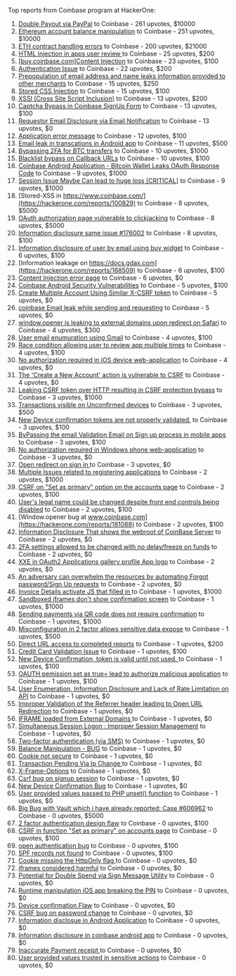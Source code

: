 Top reports from Coinbase program at HackerOne:

1. [Double Payout via PayPal](https://hackerone.com/reports/307239) to Coinbase - 261 upvotes, $10000
2. [Ethereum account balance manipulation](https://hackerone.com/reports/300748) to Coinbase - 251 upvotes, $10000
3. [ETH contract handling errors](https://hackerone.com/reports/328526) to Coinbase - 200 upvotes, $21000
4. [HTML injection in apps user review ](https://hackerone.com/reports/104543) to Coinbase - 25 upvotes, $200
5. [[buy.coinbase.com]Content Injection](https://hackerone.com/reports/218680) to Coinbase - 23 upvotes, $100
6. [Authentication Issue](https://hackerone.com/reports/176979) to Coinbase - 22 upvotes, $200
7. [Prepopulation of email address and name leaks information provided to other merchants](https://hackerone.com/reports/316290) to Coinbase - 15 upvotes, $250
8. [Stored CSS Injection](https://hackerone.com/reports/315865) to Coinbase - 15 upvotes, $100
9. [XSSI (Cross Site Script Inclusion)](https://hackerone.com/reports/118631) to Coinbase - 13 upvotes, $200
10. [Captcha Bypass in Coinbase SignUp Form](https://hackerone.com/reports/246801) to Coinbase - 13 upvotes, $100
11. [Requestor Email Disclosure via Email Notification](https://hackerone.com/reports/202361) to Coinbase - 13 upvotes, $0
12. [Application error message](https://hackerone.com/reports/147577) to Coinbase - 12 upvotes, $100
13. [Email leak in transcations in Android app](https://hackerone.com/reports/126376) to Coinbase - 11 upvotes, $500
14. [Bypassing 2FA for BTC transfers](https://hackerone.com/reports/10554) to Coinbase - 10 upvotes, $1000
15. [Blacklist bypass on Callback URLs](https://hackerone.com/reports/53004) to Coinbase - 10 upvotes, $100
16. [Coinbase Android Application - Bitcoin Wallet Leaks OAuth Response Code](https://hackerone.com/reports/5314) to Coinbase - 9 upvotes, $1000
17. [Session Issue Maybe Can lead to huge loss [CRITICAL]](https://hackerone.com/reports/112496) to Coinbase - 9 upvotes, $1000
18. [Stored-XSS in https://www.coinbase.com/](https://hackerone.com/reports/100829) to Coinbase - 8 upvotes, $5000
19. [OAuth authorization page vulnerable to clickjacking](https://hackerone.com/reports/65825) to Coinbase - 8 upvotes, $5000
20. [Information disclosure same issue #176002](https://hackerone.com/reports/248599) to Coinbase - 8 upvotes, $100
21. [Information disclosure of user by email using buy widget](https://hackerone.com/reports/176002) to Coinbase - 6 upvotes, $100
22. [Information leakage on https://docs.gdax.com](https://hackerone.com/reports/168509) to Coinbase - 6 upvotes, $100
23. [Content Injection error page](https://hackerone.com/reports/148952) to Coinbase - 6 upvotes, $0
24. [Coinbase Android Security Vulnerabilities](https://hackerone.com/reports/5786) to Coinbase - 5 upvotes, $100
25. [Create Multiple Account Using Similar X-CSRF token](https://hackerone.com/reports/155726) to Coinbase - 5 upvotes, $0
26. [coinbase Email leak while sending and requesting](https://hackerone.com/reports/168289) to Coinbase - 5 upvotes, $0
27. [window.opener is leaking to external domains upon redirect on Safari](https://hackerone.com/reports/160498) to Coinbase - 4 upvotes, $300
28. [User email enumuration using Gmail](https://hackerone.com/reports/90308) to Coinbase - 4 upvotes, $100
29. [Race condition allowing user to review app multiple times](https://hackerone.com/reports/106360) to Coinbase - 4 upvotes, $100
30. [No authorization required in iOS device web-application](https://hackerone.com/reports/148538) to Coinbase - 4 upvotes, $0
31. [The 'Create a New Account' action is vulnerable to CSRF](https://hackerone.com/reports/109810) to Coinbase - 4 upvotes, $0
32. [Leaking CSRF token over HTTP resulting in CSRF protection bypass](https://hackerone.com/reports/15412) to Coinbase - 3 upvotes, $1000
33. [Transactions visible on Unconfirmed devices](https://hackerone.com/reports/100186) to Coinbase - 3 upvotes, $500
34. [New Device confirmation tokens are not properly validated.](https://hackerone.com/reports/30238) to Coinbase - 3 upvotes, $100
35. [ByPassing the email Validation Email on Sign up process in mobile apps](https://hackerone.com/reports/57764) to Coinbase - 3 upvotes, $100
36. [No authorization required in Windows phone web-application](https://hackerone.com/reports/148537) to Coinbase - 3 upvotes, $0
37. [Open redirect on sign in ](https://hackerone.com/reports/231760) to Coinbase - 3 upvotes, $0
38. [Multiple Issues related to registering applications](https://hackerone.com/reports/5933) to Coinbase - 2 upvotes, $1000
39. [CSRF on "Set as primary" option on the accounts page](https://hackerone.com/reports/10563) to Coinbase - 2 upvotes, $100
40. [User's legal name could be changed despite front end controls being disabled](https://hackerone.com/reports/131192) to Coinbase - 2 upvotes, $100
41. [Window.opener bug at www.coinbase.com](https://hackerone.com/reports/181088) to Coinbase - 2 upvotes, $100
42. [Information Disclosure That shows the webroot of CoinBase Server](https://hackerone.com/reports/5073) to Coinbase - 2 upvotes, $0
43. [2FA settings allowed to be changed with no delay/freeze on funds](https://hackerone.com/reports/16696) to Coinbase - 2 upvotes, $0
44. [XXE in OAuth2 Applications gallery profile App logo](https://hackerone.com/reports/104620) to Coinbase - 2 upvotes, $0
45. [An adversary can overwhelm the resources by automating Forgot password/Sign Up requests](https://hackerone.com/reports/119605) to Coinbase - 2 upvotes, $0
46. [Invoice Details activate JS that filled in ](https://hackerone.com/reports/21034) to Coinbase - 1 upvotes, $1000
47. [Sandboxed iframes don't show confirmation screen](https://hackerone.com/reports/54733) to Coinbase - 1 upvotes, $1000
48. [Sending payments via QR code does not require confirmation](https://hackerone.com/reports/126784) to Coinbase - 1 upvotes, $1000
49. [Misconfiguration in 2 factor allows sensitive data expose](https://hackerone.com/reports/119129) to Coinbase - 1 upvotes, $500
50. [Direct URL access to completed reports](https://hackerone.com/reports/109815) to Coinbase - 1 upvotes, $200
51. [Credit Card Validation Issue](https://hackerone.com/reports/29234) to Coinbase - 1 upvotes, $100
52. [New Device Confirmation, token is valid until not used. ](https://hackerone.com/reports/36594) to Coinbase - 1 upvotes, $100
53. [OAUTH pemission set as true= lead to authorize malicious application](https://hackerone.com/reports/87561) to Coinbase - 1 upvotes, $100
54. [User Enumeration, Information Disclosure and Lack of Rate Limitation on API](https://hackerone.com/reports/5200) to Coinbase - 1 upvotes, $0
55. [Improper Validation of the Referrer header leading to Open URL Redirection](https://hackerone.com/reports/5199) to Coinbase - 1 upvotes, $0
56. [IFRAME loaded from External Domains  ](https://hackerone.com/reports/5205) to Coinbase - 1 upvotes, $0
57. [Simultaneous Session Logon : Improper Session Management](https://hackerone.com/reports/11722) to Coinbase - 1 upvotes, $0
58. [Two-factor authentication (via SMS)](https://hackerone.com/reports/66223) to Coinbase - 1 upvotes, $0
59. [Balance Manipulation - BUG](https://hackerone.com/reports/94925) to Coinbase - 1 upvotes, $0
60. [Cookie not secure](https://hackerone.com/reports/140742) to Coinbase - 1 upvotes, $0
61. [Transaction Pending Via  Ip Change ](https://hackerone.com/reports/143541) to Coinbase - 1 upvotes, $0
62. [X-Frame-Options](https://hackerone.com/reports/237071) to Coinbase - 1 upvotes, $0
63. [Csrf bug on signup session](https://hackerone.com/reports/230428) to Coinbase - 1 upvotes, $0
64. [New Device Confirmation Bug](https://hackerone.com/reports/266288) to Coinbase - 1 upvotes, $0
65. [User provided values passed to PHP unset() function](https://hackerone.com/reports/292500) to Coinbase - 1 upvotes, $0
66. [Big Bug with Vault which i have already reported: Case #606962](https://hackerone.com/reports/65084) to Coinbase - 0 upvotes, $5000
67. [2 factor authentication design flaw](https://hackerone.com/reports/7369) to Coinbase - 0 upvotes, $100
68. [CSRF in function "Set as primary" on  accounts page](https://hackerone.com/reports/10829) to Coinbase - 0 upvotes, $100
69. [open authentication bug](https://hackerone.com/reports/48065) to Coinbase - 0 upvotes, $100
70. [SPF records not found](https://hackerone.com/reports/92740) to Coinbase - 0 upvotes, $100
71. [ Cookie missing the HttpOnly flag  ](https://hackerone.com/reports/5204) to Coinbase - 0 upvotes, $0
72. [iframes considered harmful](https://hackerone.com/reports/55827) to Coinbase - 0 upvotes, $0
73. [Potential for Double Spend via Sign Message Utility](https://hackerone.com/reports/106315) to Coinbase - 0 upvotes, $0
74. [Runtime manipulation iOS app breaking the PIN](https://hackerone.com/reports/80512) to Coinbase - 0 upvotes, $0
75. [Device confirmation Flaw](https://hackerone.com/reports/254869) to Coinbase - 0 upvotes, $0
76. [CSRF bug on password change](https://hackerone.com/reports/230436) to Coinbase - 0 upvotes, $0
77. [Information disclosue in Android Application](https://hackerone.com/reports/201855) to Coinbase - 0 upvotes, $0
78. [ Information disclosure in coinbase android app](https://hackerone.com/reports/192197) to Coinbase - 0 upvotes, $0
79. [Inaccurate Payment receipt ](https://hackerone.com/reports/121417) to Coinbase - 0 upvotes, $0
80. [User provided values trusted in sensitive actions](https://hackerone.com/reports/327867) to Coinbase - 0 upvotes, $0
